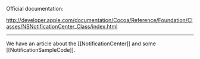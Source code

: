 Official documentation:

http://developer.apple.com/documentation/Cocoa/Reference/Foundation/Classes/NSNotificationCenter_Class/index.html

----

We have an article about the [[NotificationCenter]] and some [[NotificationSampleCode]].